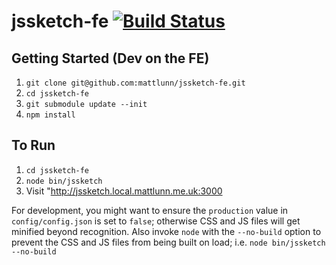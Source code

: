 jssketch-fe [![Build Status](https://travis-ci.org/stunn/jssketch.png?branch=master)](https://travis-ci.org/stunn/jssketch)
===========

Getting Started (Dev on the FE)
-----

 1. `git clone git@github.com:mattlunn/jssketch-fe.git`
 2. `cd jssketch-fe`
 3. `git submodule update --init`
 5. `npm install`

To Run
-----

 1. `cd jssketch-fe`
 2. `node bin/jssketch`
 3. Visit "http://jssketch.local.mattlunn.me.uk:3000

For development, you might want to ensure the `production` value in `config/config.json` is set to `false`; otherwise CSS
and JS files will get minified beyond recognition. Also invoke `node` with the `--no-build` option to prevent the CSS
and JS files from being built on load; i.e. `node bin/jssketch --no-build`
